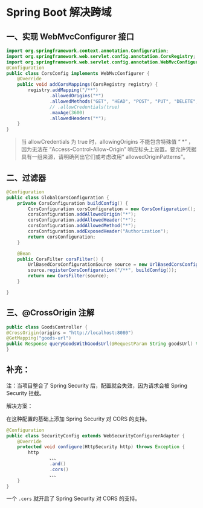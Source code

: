 # Spring Boot 解决跨域

## 一、实现 WebMvcConfigurer 接口

```java
import org.springframework.context.annotation.Configuration;
import org.springframework.web.servlet.config.annotation.CorsRegistry;
import org.springframework.web.servlet.config.annotation.WebMvcConfigurer;
@Configuration
public class CorsConfig implements WebMvcConfigurer {
    @Override
    public void addCorsMappings(CorsRegistry registry) {
        registry.addMapping("/**")
                .allowedOrigins("*")
                .allowedMethods("GET", "HEAD", "POST", "PUT", "DELETE", "OPTIONS")
                // .allowCredentials(true)
                .maxAge(3600)
                .allowedHeaders("*");
    }
}
```

>当 allowCredentials 为 true 时，allowingOrigins 不能包含特殊值 “ *” ，因为无法在 “Access-Control-Allow-Origin” 响应标头上设置。要允许凭据具有一组来源，请明确列出它们或考虑改用“ allowedOriginPatterns”。


## 二、过滤器

```java
@Configuration
public class GlobalCorsConfiguration {
    private CorsConfiguration buildConfig() {
		CorsConfiguration corsConfiguration = new CorsConfiguration();
		corsConfiguration.addAllowedOrigin("*");
		corsConfiguration.addAllowedHeader("*");
		corsConfiguration.addAllowedMethod("*");
		corsConfiguration.addExposedHeader("Authorization");
		return corsConfiguration;
	}

	@Bean
	public CorsFilter corsFilter() {
		UrlBasedCorsConfigurationSource source = new UrlBasedCorsConfigurationSource();
		source.registerCorsConfiguration("/**", buildConfig());
		return new CorsFilter(source);
	}

}
```

## 三、@CrossOrigin 注解

```java
public class GoodsController {
@CrossOrigin(origins = "http://localhost:8080")
@GetMapping("goods-url")
public Response queryGoodsWithGoodsUrl(@RequestParam String goodsUrl) throws Exception {}
}  
```

## 补充：

注：当项目整合了 Spring Security 后，配置就会失效，因为请求会被 Spring Security 拦截。

解决方案：

在这种配置的基础上添加 Spring Security 对 CORS 的支持。

```java
@Configuration
public class SecurityConfig extends WebSecurityConfigurerAdapter {
    @Override
    protected void configure(HttpSecurity http) throws Exception {
        http
                、、、
                .and()
                .cors()
                、、、
    }
}
```

一个 `.cors` 就开启了 Spring Security 对 CORS 的支持。
